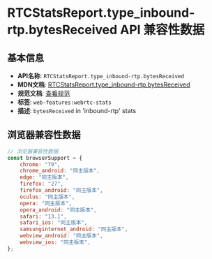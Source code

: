 # RTCStatsReport.type_inbound-rtp.bytesReceived API 兼容性数据

## 基本信息

- **API名称**: `RTCStatsReport.type_inbound-rtp.bytesReceived`
- **MDN文档**: [RTCStatsReport.type_inbound-rtp.bytesReceived](https://developer.mozilla.org/docs/Web/API/RTCInboundRtpStreamStats/bytesReceived)
- **规范文档**: [查看规范](https://w3c.github.io/webrtc-stats/#dom-rtcinboundrtpstreamstats-bytesreceived)
- **标签**: `web-features:webrtc-stats`
- **描述**: `bytesReceived` in 'inbound-rtp' stats

## 浏览器兼容性数据

```javascript
// 浏览器兼容性数据
const browserSupport = {
    chrome: "79",
    chrome_android: "同主版本",
    edge: "同主版本",
    firefox: "27",
    firefox_android: "同主版本",
    oculus: "同主版本",
    opera: "同主版本",
    opera_android: "同主版本",
    safari: "13.1",
    safari_ios: "同主版本",
    samsunginternet_android: "同主版本",
    webview_android: "同主版本",
    webview_ios: "同主版本",
};

```

